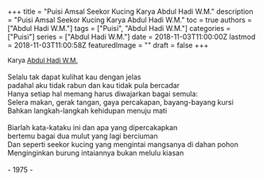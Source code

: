 +++
title = "Puisi Amsal Seekor Kucing Karya Abdul Hadi W.M."
description = "Puisi Amsal Seekor Kucing Karya Abdul Hadi W.M."
toc = true
authors = ["Abdul Hadi W.M."]
tags = ["Puisi", "Abdul Hadi W.M."]
categories = ["Puisi"]
series = ["Abdul Hadi W.M."]
date = 2018-11-03T11:00:00Z
lastmod = 2018-11-03T11:00:58Z
featuredImage = ""
draft = false
+++

<div style="text-align: justify;">
<div style="font-size: small;">Karya <a href="/authors/abdul-hadi-w.m./" target="_blank">Abdul Hadi W.M.</a></div><br />
Selalu tak dapat kulihat kau dengan jelas<br />padahal aku tidak rabun dan kau tidak pula bercadar<br />Hanya setiap hal memang harus diwajarkan bagai semula:<br />Selera makan, gerak tangan, gaya percakapan, bayang-bayang kursi<br />Bahkan langkah-langkah kehidupan menuju mati<br /><br />Biarlah kata-kataku ini dan apa yang dipercakapkan<br />bertemu bagai dua mulut yang lagi berciuman<br />Dan seperti seekor kucing yang mengintai mangsanya di dahan pohon<br />Menginginkan burung intaiannya bukan melulu kiasan<br /><br />- 1975 -</div>
